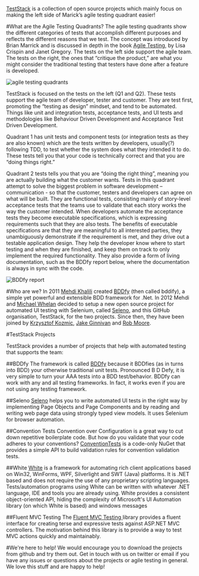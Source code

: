 [TestStack](http://teststack.github.com/) is a collection of open source projects which mainly focus on making the left side of Marick’s agile testing quadrant easier!

#What are the Agile Testing Quadrants?
The agile testing quadrants show the different categories of tests that accomplish different purposes and reflects the different reasons that we test. The concept was introduced by Brian Marrick and is discussed in depth in the book [Agile Testing](http://www.amazon.com/Agile-Testing-Practical-Addison-Wesley-Signature/dp/0321534468/ref=pd_ts_b_2?ie=UTF8&s=books), by Lisa Crispin and Janet Gregory. The tests on the left side support the agile team. The tests on the right, the ones that “critique the product,” are what you might consider the traditional testing that testers have done after a feature is developed.

![agile testing quadrants](http://michael-whelan.net//get/blog_pictures/bdd/AgileTestingQuadrants.png)

TestStack is focused on the tests on the left (Q1 and Q2). These tests support the agile team of developer, tester and customer. They are test first, promoting the “testing as design” mindset, and tend to be automated. Things like unit and integration tests, acceptance tests, and UI tests and methodologies like Behaviour Driven Development and Acceptance Test Driven Development.

Quadrant 1 has unit tests and component tests (or integration tests as they are also known) which are the tests written by developers, usually(?) following TDD, to test whether the system does what they intended it to do. These tests tell you that your code is technically correct and that you are “doing things right.” 

Quadrant 2 tests tells you that you are “doing the right thing”, meaning you are actually building what the customer wants. Tests in this quadrant attempt to solve the biggest problem in software development – communication - so that the customer, testers and developers can agree on what will be built. They are functional tests, consisting mainly of story-level acceptance tests that the teams use to validate that each story works the way the customer intended. When developers automate the acceptance tests they become executable specifications, which is expressing requirements such that they are also tests. The benefits of executable specifications are that they are meaningful to all interested parties, they unambiguously demonstrate if the requirement is met, and they drive out a testable application design. They help the developer know where to start testing and when they are finished, and keep them on track to only implement the required functionality. They also provide a form of living documentation, such as the BDDfy report below, where the documentation is always in sync with the code.

![BDDfy report](http://michael-whelan.net/get/blog_pictures/bddfy_rocks.png)

#Who are we?
In 2011 [Mehdi Khalili](https://twitter.com/MehdiKhalili) created [BDDfy](http://teststack.github.com/TestStack.BDDfy/) (then called bddify), a simple yet powerful and extensible BDD framework for .Net. In 2012 Mehdi and [Michael Whelan](https://twitter.com/mjmwhelan) decided to setup a new open source project for automated UI testing with Selenium, called [Seleno](http://teststack.github.com/TestStack.Seleno/), and this GitHub organisation, TestStack, for the two projects. Since then, they have been joined by [Krzysztof Kozmic](https://twitter.com/kkozmic), [Jake Ginnivan](https://twitter.com/JakeGinnivan) and [Rob Moore](https://twitter.com/robdmoore).

#TestStack Projects 

TestStack provides a number of projects that help with automated testing that supports the team:

##BDDfy
The framework is called [BDDfy](http://teststack.github.com/TestStack.BDDfy/) because it BDDfies (as in turns into BDD) your otherwise traditional unit tests. Pronounced B D Defy, it is very simple to turn your AAA tests into a BDD test/behavior. BDDfy can work with any and all testing frameworks. In fact, it works even if you are not using any testing framework.

##Seleno
[Seleno](http://teststack.github.com/TestStack.Seleno/) helps you to write automated UI tests in the right way by implementing Page Objects and Page Components and by reading and writing web page data using strongly typed view models. It uses Selenium for browser automation.

##Convention Tests
Convention over Configuration is a great way to cut down repetitive boilerplate code. But how do you validate that your code adheres to your conventions? [ConventionTests](http://teststack.github.com/ConventionTests/) is a code-only NuGet that provides a simple API to build validation rules for convention validation tests. 

##White
[White](https://github.com/TestStack/White) is a framework for automating rich client applications based on Win32, WinForms, WPF, Silverlight and SWT (Java) platforms. It is .NET based and does not require the use of any proprietary scripting languages. Tests/automation programs using White can be written with whatever .NET language, IDE and tools you are already using. White provides a consistent object-oriented API, hiding the complexity of Microsoft's UI Automation library (on which White is based) and windows messages

##Fluent MVC Testing
The [Fluent MVC Testing ](https://github.com/TestStack/TestStack.FluentMVCTesting)library provides a fluent interface for creating terse and expressive tests against ASP.NET MVC controllers. The motivation behind this library is to provide a way to test MVC actions quickly and maintainably. 

#We're here to help!
We would encourage you to download the projects from github and try them out. Get in touch with us on twitter or email if you have any issues or questions about the projects or agile testing in general. We love this stuff and are happy to help!


  

